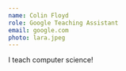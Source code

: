 ```yaml
---
name: Colin Floyd
role: Google Teaching Assistant
email: google.com
photo: lara.jpeg
---
```


<!-- [Schedule an appointment](https://calendly.com/laralinmcc){: .btn .btn-outline } -->

I teach computer science!